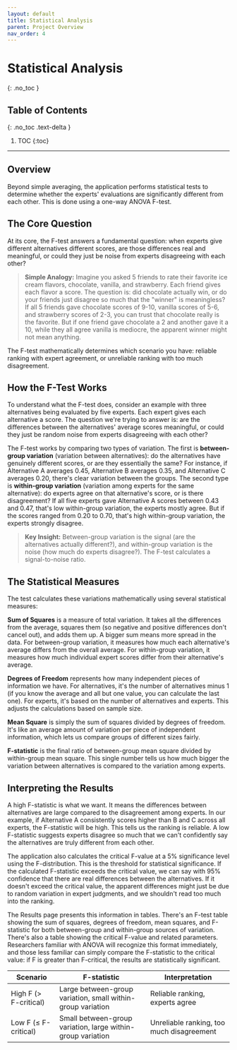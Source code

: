 ```yaml
---
layout: default
title: Statistical Analysis
parent: Project Overview
nav_order: 4
---
```


# Statistical Analysis
{: .no_toc }

## Table of Contents
{: .no_toc .text-delta }

1. TOC
{:toc}

---

## Overview

Beyond simple averaging, the application performs statistical tests to determine whether the experts' evaluations are significantly different from each other. This is done using a one-way ANOVA F-test.

## The Core Question

At its core, the F-test answers a fundamental question: when experts give different alternatives different scores, are those differences real and meaningful, or could they just be noise from experts disagreeing with each other?

> **Simple Analogy:** Imagine you asked 5 friends to rate their favorite ice cream flavors, chocolate, vanilla, and strawberry. Each friend gives each flavor a score. The question is: did chocolate actually win, or do your friends just disagree so much that the "winner" is meaningless? If all 5 friends gave chocolate scores of 9-10, vanilla scores of 5-6, and strawberry scores of 2-3, you can trust that chocolate really is the favorite. But if one friend gave chocolate a 2 and another gave it a 10, while they all agree vanilla is mediocre, the apparent winner might not mean anything.

The F-test mathematically determines which scenario you have: reliable ranking with expert agreement, or unreliable ranking with too much disagreement.

## How the F-Test Works

To understand what the F-test does, consider an example with three alternatives being evaluated by five experts. Each expert gives each alternative a score. The question we're trying to answer is: are the differences between the alternatives' average scores meaningful, or could they just be random noise from experts disagreeing with each other?

The F-test works by comparing two types of variation. The first is **between-group variation** (variation between alternatives): do the alternatives have genuinely different scores, or are they essentially the same? For instance, if Alternative A averages 0.45, Alternative B averages 0.35, and Alternative C averages 0.20, there's clear variation between the groups. The second type is **within-group variation** (variation among experts for the same alternative): do experts agree on that alternative's score, or is there disagreement? If all five experts gave Alternative A scores between 0.43 and 0.47, that's low within-group variation, the experts mostly agree. But if the scores ranged from 0.20 to 0.70, that's high within-group variation, the experts strongly disagree.

> **Key Insight:** Between-group variation is the signal (are the alternatives actually different?), and within-group variation is the noise (how much do experts disagree?). The F-test calculates a signal-to-noise ratio.

## The Statistical Measures

The test calculates these variations mathematically using several statistical measures:

**Sum of Squares** is a measure of total variation. It takes all the differences from the average, squares them (so negative and positive differences don't cancel out), and adds them up. A bigger sum means more spread in the data. For between-group variation, it measures how much each alternative's average differs from the overall average. For within-group variation, it measures how much individual expert scores differ from their alternative's average.

**Degrees of Freedom** represents how many independent pieces of information we have. For alternatives, it's the number of alternatives minus 1 (if you know the average and all but one value, you can calculate the last one). For experts, it's based on the number of alternatives and experts. This adjusts the calculations based on sample size.

**Mean Square** is simply the sum of squares divided by degrees of freedom. It's like an average amount of variation per piece of independent information, which lets us compare groups of different sizes fairly.

**F-statistic** is the final ratio of between-group mean square divided by within-group mean square. This single number tells us how much bigger the variation between alternatives is compared to the variation among experts.

## Interpreting the Results

A high F-statistic is what we want. It means the differences between alternatives are large compared to the disagreement among experts. In our example, if Alternative A consistently scores higher than B and C across all experts, the F-statistic will be high. This tells us the ranking is reliable. A low F-statistic suggests experts disagree so much that we can't confidently say the alternatives are truly different from each other.

The application also calculates the critical F-value at a 5% significance level using the F-distribution. This is the threshold for statistical significance. If the calculated F-statistic exceeds the critical value, we can say with 95% confidence that there are real differences between the alternatives. If it doesn't exceed the critical value, the apparent differences might just be due to random variation in expert judgments, and we shouldn't read too much into the ranking.

The Results page presents this information in tables. There's an F-test table showing the sum of squares, degrees of freedom, mean squares, and F-statistic for both between-group and within-group sources of variation. There's also a table showing the critical F-value and related parameters. Researchers familiar with ANOVA will recognize this format immediately, and those less familiar can simply compare the F-statistic to the critical value: if F is greater than F-critical, the results are statistically significant.

| Scenario | F-statistic | Interpretation |
|----------|-------------|----------------|
| High F (> F-critical) | Large between-group variation, small within-group variation | Reliable ranking, experts agree |
| Low F (≤ F-critical) | Small between-group variation, large within-group variation | Unreliable ranking, too much disagreement |
